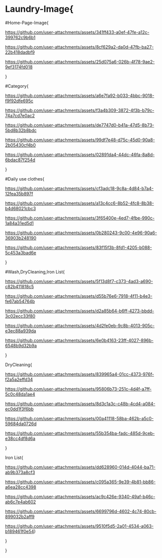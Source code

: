 # Laundry-Image{

#Home-Page-Image{

https://github.com/user-attachments/assets/341ff433-a0ef-47fe-a12c-399762c9b6b1

https://github.com/user-attachments/assets/8cf629a2-da0d-47fb-ba27-22b418dadbf9

https://github.com/user-attachments/assets/25d075a6-026b-4f78-9ae2-9ef3174fd018

}


#Category{

https://github.com/user-attachments/assets/a6e7fa92-b033-4bbc-9018-f9f92dfe695c
     
https://github.com/user-attachments/assets/f3a4b309-3872-4f3b-b79c-74a7cd7e0ac2
     
https://github.com/user-attachments/assets/de7747d0-b41a-47d5-8b73-5bd8b32b8bdc

https://github.com/user-attachments/assets/99df7e48-d75c-45d0-90a8-2b05430cf4b0

https://github.com/user-attachments/assets/02891da4-44dc-46fa-8a8d-6bdac87f254d

}


#Daily use clothes{

https://github.com/user-attachments/assets/cf3adc18-9c8a-4d84-b7a4-12fea35b897f

https://github.com/user-attachments/assets/a13c4cc6-8b52-4fc8-8b38-b4d68021cbc3

https://github.com/user-attachments/assets/3f65400e-4ed7-4fbe-990c-1a84a31ed5d1

https://github.com/user-attachments/assets/0b280243-9c00-4e96-90a6-36903b248190

https://github.com/user-attachments/assets/83f15f3b-8fd1-4205-b088-5c453a3bad6e

}


#Wash,DryCleaning,Iron List{

https://github.com/user-attachments/assets/5f13d8f7-c373-4ad3-a690-c82b411818c5

https://github.com/user-attachments/assets/d55b76e6-7918-4f11-b4e3-fe67ab54764b

https://github.com/user-attachments/assets/d2a85b64-b6ff-4273-bbdd-3c02ecc33f80

https://github.com/user-attachments/assets/4d2fe0eb-9c8b-4013-905c-e3ec88a939da

https://github.com/user-attachments/assets/6e0b4163-23ff-4027-896b-6548b9d32b9a

}

DryCleaning{

https://github.com/user-attachments/assets/839965a4-01cc-4373-976f-f2a5a2effd34

https://github.com/user-attachments/assets/95806b73-251c-4d4f-a7ff-5c0c48da1ae4

https://github.com/user-attachments/assets/8d3c1a3c-c48b-4cd4-a084-ec0dd1f3f6bb

https://github.com/user-attachments/assets/00a41118-58ba-462b-a5c0-59684da0726d

https://github.com/user-attachments/assets/55b354ba-fadc-485d-9ceb-e38cc4df8d6a

}

Iron List{

https://github.com/user-attachments/assets/dd628960-014d-4044-ba71-ab9b373a8cf3

https://github.com/user-attachments/assets/c095a365-9e39-4b81-bb86-a6ea28cc4398

https://github.com/user-attachments/assets/ac9c426e-9340-49af-b46c-ab6c7e4ab602

https://github.com/user-attachments/assets/6699796d-4602-4c74-80cb-899032b2aff9

https://github.com/user-attachments/assets/9510f5d5-2a01-4534-a063-b189461f0e54)








}


}
